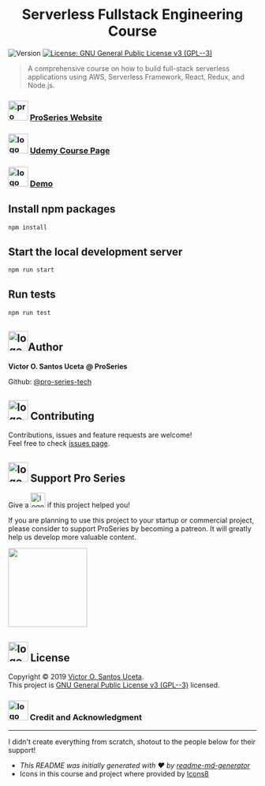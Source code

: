 <h1 align="center">
  Serverless Fullstack Engineering Course
</h1>

<p>
  <img alt="Version" src="https://img.shields.io/badge/version-1.0.0-blue.svg?cacheSeconds=2592000" />
  <a href="https://www.gnu.org/licenses/gpl-3.0.en.html" target="_blank">
    <img alt="License: GNU General Public License v3 (GPL--3)" src="https://img.shields.io/badge/License-GNU General Public License v3 (GPL--3)-yellow.svg" />
  </a>
</p>

> A comprehensive course on how to build full-stack serverless applications using AWS, Serverless Framework, React, Redux, and Node.js.



### <img alt="pro series logo" width="40" src="https://proseries-assets.s3.amazonaws.com/Logo+Quare.png" />  [ProSeries Website](proseriestech.com)

###  <img alt="logo" width="40" src="https://proseries-assets.s3.amazonaws.com/udemy-logo.png"> [Udemy Course Page](crs.fsse.proseriestech.com)

###  <img alt="logo" width="40" src="https://proseries-assets.s3.amazonaws.com/app-demo.png"> [Demo](crs.fsse.proseriestech.com)



## Install npm packages

```sh
npm install
```

## Start the local development server

```sh
npm run start
```

## Run tests

```sh
npm run test
```



## <img alt="logo" width="40" src="https://proseries-assets.s3.amazonaws.com/user.png">Author

 **Victor O. Santos Uceta** **@ ProSeries**

Github: [@pro-series-tech](https://github.com/pro-series-tech)



## <img alt="logo" width="40" src="https://proseries-assets.s3.amazonaws.com/handshake.png"> Contributing

Contributions, issues and feature requests are welcome!<br />Feel free to check [issues page](https://github.com/pro-series-tech/serverless-full-stack-engineering/issues).



## <img alt="logo" width="40" src="https://proseries-assets.s3.amazonaws.com/donate.png"> Support Pro Series

Give a <img alt="logo" width="30" src="https://proseries-assets.s3.amazonaws.com/star.png"> if this project helped you!

If you are planning to use this project to your startup or commercial project, please consider to support ProSeries by becoming a patreon. It will greatly help us develop more valuable content.

<a href="https://www.patreon.com/proseries">
  <img src="https://c5.patreon.com/external/logo/become_a_patron_button@2x.png" width="160"></a>



## <img alt="logo" width="40" src="https://proseries-assets.s3.amazonaws.com/license.png"> License

Copyright © 2019 [Victor O. Santos Uceta](https://github.com/pro-series-tech).<br />
This project is [GNU General Public License v3 (GPL--3)](https://www.gnu.org/licenses/gpl-3.0.en.html) licensed.



### <img alt="logo" width="40" src="https://proseries-assets.s3.amazonaws.com/trophy.png"> Credit and Acknowledgment

---

I didn't create everything from scratch, shotout to the people below for their support!

- _This README was initially generated with ❤️ by [readme-md-generator](https://github.com/kefranabg/readme-md-generator)_
- Icons in this course and project where provided by [Icons8](https://icons8.com/)